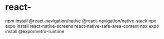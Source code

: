 # react-

npm install @react-navigation/native @react-navigation/native-stack npx expo install react-native-screens react-native-safe-area-context npx expo install @expo/metro-runtime
